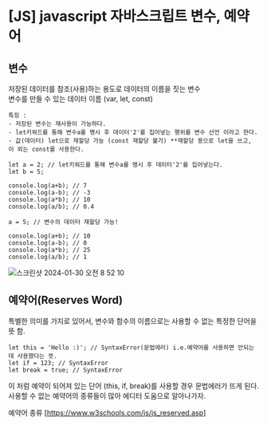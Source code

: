 # [JS] javascript 자바스크립트 변수, 예약어

## 변수  
저장된 데이터를 참조(사용)하는 용도로 데이터의 이름을 짓는 변수  
변수를 만들 수 있는 데이터 이름 (var, let, const)
```
특징 : 
- 저장된 변수는 재사용이 가능하다.
- let키워드를 통해 변수a를 명시 후 데이터'2'를 집어넣는 행위를 변수 선언 이라고 한다.
- 값(데이터) let으로 재할당 가능 (const 재할당 불가) **재할당 용으로 let을 쓰고, 이 외는 const를 사용한다.
```

```
let a = 2; // let키워드를 통해 변수a를 명시 후 데이터'2'를 집어넣는다.
let b = 5;

console.log(a+b); // 7
console.log(a-b); // -3
console.log(a*b); // 10
console.log(a/b); // 0.4

a = 5; // 변수의 데이터 재할당 가능!

console.log(a+b); // 10
console.log(a-b); // 0
console.log(a*b); // 25
console.log(a/b); // 1
```
![스크린샷 2024-01-30 오전 8 52 10](https://github.com/hyunji1117/everyday_study/assets/151576407/b5d2acce-6a1c-4641-89c1-286aa5ddf997)


## 예약어(Reserves Word)  
특별한 의미를 가지로 있어서, 변수와 함수의 이름으로는 사용할 수 없는 특정한 단어을 뜻 함.
```
let this = 'Hello :)'; // SyntaxError(문법에러) i.e.예약어를 사용하면 안되는데 사용했다는 뜻.
let if = 123; // SyntaxError
let break = true; // SyntaxError
```

이 처럼 예약이 되어져 있는 단어 (this, if, break)를 사용할 경우 문법에러가 뜨게 된다.  
사용할 수 없는 예약어의 종류들이 많아 에디터 도움으로 알아나가자.  

예약어 종류 [https://www.w3schools.com/js/js_reserved.asp﻿]

